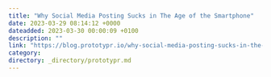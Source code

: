 ```yaml
---
title: "Why Social Media Posting Sucks in The Age of the Smartphone"
date: 2023-03-29 08:14:12 +0000
dateadded: 2023-03-30 00:00:09 +0100
description: ""
link: "https://blog.prototypr.io/why-social-media-posting-sucks-in-the-age-of-the-smartphone-ad908eecb9e3?source=rss----eb297ea1161a---4"
category:
directory: _directory/prototypr.md
---
```

